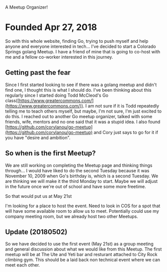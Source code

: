 A Meetup Organizer!

# Founded Apr 27, 2018

So with this whole website, finding Go, trying to push myself and help anyone and everyone interested in tech... I've decided to start a Colorado Springs golang Meetup. I have a friend of mine that is going to co-host with me and a fellow co-worker interested in this journey.

## Getting past the fear

Since I first started looking to see if there was a golang meetup and didn't find one, I thought this is what I should do. I've been thinking about this regularly since I started doing Todd McCleod's Go class([https://www.greatercommons.com/](https://www.greatercommons.com/)). I am not sure if it is Todd repeatedly telling me to teach others myself, but maybe, I'm not sure, I'm just excited to do this. I reached out to another Go meetup organizer, talked with some friends, wife, mentors and no one said that it was a stupid idea. I also found [https://github.com/corylanou/go-meetup](https://github.com/corylanou/go-meetup) and Cory just says to go for it if you have "desire and ambition".

## So when is the first Meetup?

We are still working on completing the Meetup page and thinking things through... I would have liked to do the second Tuesday because it was November 10, 2009 when Go's birthday is, which is a second Tuesday. We are thinking we will make it the third Monday to start. Maybe we will adjust in the future once we're out of school and have some more freetime.

So that would put us at May 21st

I'm looking for a place to host the event. Need to look in COS for a spot that will have some available room to allow us to meet. Potentially could use my company meeting room, but we already host two other Meetups.

## Update (20180502)

So we have decided to use the first event (May 21st) as a group meeting and general discussion about what we would like from this Meetup. The first meetup will be at The Ute and Yeti bar and resturant attached to City Rock climbing gym. This should be a laid back non technical event where we can meet each other.
